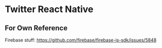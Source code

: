 # Twitter React Native

## For Own Reference

Firebase stuff: https://github.com/firebase/firebase-js-sdk/issues/5848
